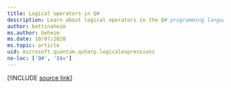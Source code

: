 ```yaml
---
title: Logical operators in Q#
description: Learn about logical operators in the Q# programming language.
author: bettinaheim
ms.author: beheim
ms.date: 10/07/2020
ms.topic: article
uid: microsoft.quantum.qsharp.logicalexpressions
no-loc: ['Q#', '$$v']
---
```


<!---
# Logical operators in Q#
-->

[!INCLUDE [source link](~/includes/qsharp-language/Specifications/Language/3_Expressions/LogicalExpressions.md)]

